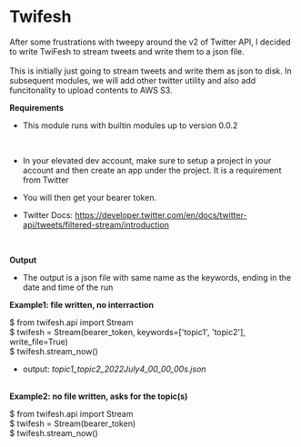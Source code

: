 # Twifesh
After some frustrations with tweepy around the v2 of Twitter API, I decided to write TwiFesh to stream tweets and write them to a json file. <br>
<br> This is initially just going to stream tweets and write them as json to disk. In subsequent modules, we will add other twitter utility and also add funcitonality to upload contents to AWS S3.

**Requirements** 
<br>
- This module runs with builtin modules up to version 0.0.2
<br>

- In your elevated dev account, make sure to setup a project in your account and then create an app under the project. It is a requirement from Twitter
- You will then get your bearer token.

- Twitter Docs:
https://developer.twitter.com/en/docs/twitter-api/tweets/filtered-stream/introduction
<br>

**Output**
- The output is a json file with same name as the keywords, ending in the date and time of the run

**Example1: file written, no interraction**

$ from twifesh.api import Stream <br>
$ twifesh = Stream(bearer_token, keywords=['topic1', 'topic2'], write_file=True) <br>
$ twifesh.stream_now() <br>

- output: *topic1_topic2_2022July4_00_00_00s.json*
<br><br>

**Example2: no file written, asks for the topic(s)**

$ from twifesh.api import Stream<br>
$ twifesh = Stream(bearer_token) <br>
$ twifesh.stream_now()

<br>


